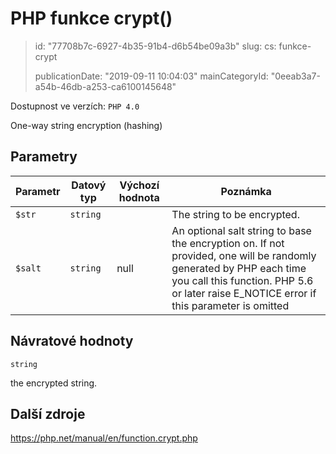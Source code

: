 PHP funkce crypt()
==================

> id: "77708b7c-6927-4b35-91b4-d6b54be09a3b"
> slug:
> 	cs: funkce-crypt
> 
> publicationDate: "2019-09-11 10:04:03"
> mainCategoryId: "0eeab3a7-a54b-46db-a253-ca6100145648"

Dostupnost ve verzích: `PHP 4.0`

One-way string encryption (hashing)


Parametry
--------------

| Parametr | Datový typ | Výchozí hodnota | Poznámka |
|-----|-----|-----|-----|
| `$str` | `string` |  | The string to be encrypted. |
| `$salt` | `string` | null | An optional salt string to base the encryption on. If not provided, one will be randomly generated by PHP each time you call this function. PHP 5.6 or later raise E_NOTICE error if this parameter is omitted |


Návratové hodnoty
----------------

`string`

the encrypted string.

Další zdroje
------------

https://php.net/manual/en/function.crypt.php
